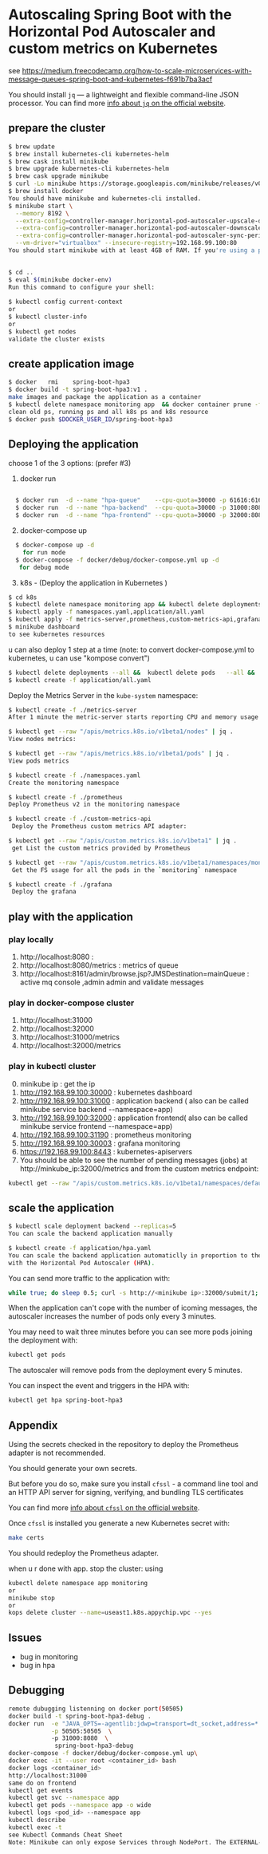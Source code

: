# Autoscaling Spring Boot with the Horizontal Pod Autoscaler and custom metrics on Kubernetes
 see https://medium.freecodecamp.org/how-to-scale-microservices-with-message-queues-spring-boot-and-kubernetes-f691b7ba3acf

You should install `jq` — a lightweight and flexible command-line JSON processor.
You can find more [info about `jq` on the official website](https://github.com/stedolan/jq).

## prepare the cluster 
```bash
$ brew update
$ brew install kubernetes-cli kubernetes-helm
$ brew cask install minikube
$ brew upgrade kubernetes-cli kubernetes-helm
$ brew cask upgrade minikube
$ curl -Lo minikube https://storage.googleapis.com/minikube/releases/v0.28.2/minikube-darwin-amd64 && chmod +x minikube && sudo mv minikube /usr/local/bin/
$ brew install docker
You should have minikube and kubernetes-cli installed.
$ minikube start \
  --memory 8192 \
  --extra-config=controller-manager.horizontal-pod-autoscaler-upscale-delay=1m \
  --extra-config=controller-manager.horizontal-pod-autoscaler-downscale-delay=2m \
  --extra-config=controller-manager.horizontal-pod-autoscaler-sync-period=10s \
  --vm-driver="virtualbox" --insecure-registry=192.168.99.100:80
You should start minikube with at least 4GB of RAM. If you're using a pre-existing minikube instance, you can resize the VM by destroying it an recreating it. Just adding the `--memory 4096` won't have any effect.
  

$ cd ..
$ eval $(minikube docker-env)
Run this command to configure your shell:
 
$ kubectl config current-context 
or 
$ kubectl cluster-info
or 
$ kubectl get nodes
validate the cluster exists   
```

## create application image
```bash
$ docker   rmi    spring-boot-hpa3
$ docker build -t spring-boot-hpa3:v1 .
make images and package the application as a container
$ kubectl delete namespace monitoring app  && docker container prune -f  && docker kill $(docker ps -q)&& docker ps
clean old ps, running ps and all k8s ps and k8s resource
$ docker push $DOCKER_USER_ID/spring-boot-hpa3
```

## Deploying the application 
choose 1 of the 3 options: (prefer #3)
  1. docker run 
   ```bash
  
     $ docker run  -d --name "hpa-queue"    --cpu-quota=30000 -p 61616:61616  webcenter/activemq:5.14.3
     $ docker run  -d --name "hpa-backend"  --cpu-quota=30000 -p 31000:8080 -e ACTIVEMQ_BROKER_URL=tcp://queue:61616 -e STORE_ENABLED=false -e WORKER_ENABLED=true  spring-boot-hpa3
     $ docker run  -d --name "hpa-frontend" --cpu-quota=30000 -p 32000:8080 -e ACTIVEMQ_BROKER_URL=tcp://queue:61616 -e STORE_ENABLED=true -e WORKER_ENABLED=false  spring-boot-hpa3
``` 
 
            
  2. docker-compose up
   ```bash
     $ docker-compose up -d
       for run mode  
     $ docker-compose -f docker/debug/docker-compose.yml up -d 
      for debug mode
  ``` 
  
  
  3. k8s - (Deploy the application in Kubernetes ) 
  ```bash
  $ cd k8s 
  $ kubectl delete namespace monitoring app && kubectl delete deployments --all &&  kubectl delete pods   --all &&  kubectl delete services --all
  $ kubectl apply -f namespaces.yaml,application/all.yaml
  $ kubectl apply -f metrics-server,prometheus,custom-metrics-api,grafana
  $ minikube dashboard
  to see kubernetes resources
  
  ``` 
   u can also deploy 1 step at a time
(note: to convert docker-compose.yml to kubernetes, u can use "kompose convert")
```bash
$ kubectl delete deployments --all &&  kubectl delete pods   --all &&  kubectl delete services --all
$ kubectl create -f application/all.yaml
```
Deploy the Metrics Server in the `kube-system` namespace:

```bash
$ kubectl create -f ./metrics-server
After 1 minute the metric-server starts reporting CPU and memory usage for nodes and pods.
```

```bash
$ kubectl get --raw "/apis/metrics.k8s.io/v1beta1/nodes" | jq .
View nodes metrics:
```

```bash
$ kubectl get --raw "/apis/metrics.k8s.io/v1beta1/pods" | jq .
View pods metrics
```

```bash
$ kubectl create -f ./namespaces.yaml
Create the monitoring namespace
```

```bash
$ kubectl create -f ./prometheus
Deploy Prometheus v2 in the monitoring namespace
```

```bash
$ kubectl create -f ./custom-metrics-api
 Deploy the Prometheus custom metrics API adapter:
```

```bash
$ kubectl get --raw "/apis/custom.metrics.k8s.io/v1beta1" | jq .
 get List the custom metrics provided by Prometheus
```

```bash
$ kubectl get --raw "/apis/custom.metrics.k8s.io/v1beta1/namespaces/monitoring/pods/*/fs_usage_bytes" | jq .
 Get the FS usage for all the pods in the `monitoring` namespace
```

```bash
$ kubectl create -f ./grafana
 Deploy the grafana
```


##  play with the application
### play locally
1. http://localhost:8080         : 
2. http://localhost:8080/metrics : metrics of queue 
3. http://localhost:8161/admin/browse.jsp?JMSDestination=mainQueue : active mq console ,admin admin  and validate messages
### play in docker-compose cluster
1. http://localhost:31000
2. http://localhost:32000
3. http://localhost:31000/metrics
4. http://localhost:32000/metrics
### play in kubectl cluster
0. minikube ip : get the ip
1. http://192.168.99.100:30000   : kubernetes dashboard
2. http://192.168.99.100:31000   : application backend ( also can be called minikube service backend  --namespace=app)
3. http://192.168.99.100:32000   : application frontend( also can be called minikube service frontend --namespace=app)
4. http://192.168.99.100:31190   : prometheus monitoring
5. http://192.168.99.100:30003   : grafana monitoring
6. https://192.168.99.100:8443   : kubernetes-apiservers
7. You should be able to see the number of pending messages (jobs) at http://minkube_ip:32000/metrics and from the custom metrics endpoint:

```bash
kubectl get --raw "/apis/custom.metrics.k8s.io/v1beta1/namespaces/default/pods/*/messages" | jq .
```

##  scale the application 

```bash
$ kubectl scale deployment backend --replicas=5
You can scale the backend application manually  

$ kubectl create -f application/hpa.yaml
You can scale the backend application automaticlly in proportion to the number of messages in the queue 
with the Horizontal Pod Autoscaler (HPA). 

```

You can send more traffic to the application with:

```bash
while true; do sleep 0.5; curl -s http://<minikube ip>:32000/submit/1; done
```

When the application can't cope with the number of icoming messages, the autoscaler increases the number of pods only every 3 minutes.

You may need to wait three minutes before you can see more pods joining the deployment with:

```bash
kubectl get pods
```

The autoscaler will remove pods from the deployment every 5 minutes.

You can inspect the event and triggers in the HPA with:

```bash
kubectl get hpa spring-boot-hpa3
```

## Appendix

Using the secrets checked in the repository to deploy the Prometheus adapter is not recommended.

You should generate your own secrets.

But before you do so, make sure you install `cfssl` - a command line tool and an HTTP API server for signing, verifying, and bundling TLS certificates
                      
You can find more [info about `cfssl` on the official website](https://github.com/cloudflare/cfssl).

Once `cfssl` is installed you generate a new Kubernetes secret with:

```bash
make certs
```

You should redeploy the Prometheus adapter.

when u r done with app. stop the cluster: using 
```sh
kubectl delete namespace app monitoring
or
minikube stop 
or 
kops delete cluster --name=useast1.k8s.appychip.vpc --yes
```

## Issues

- bug in monitoring
- bug in hpa 

## Debugging
```sh
remote dubugging listenning on docker port(50505)
docker build -t spring-boot-hpa3-debug .
docker run  -e "JAVA_OPTS=-agentlib:jdwp=transport=dt_socket,address=*:50505,server=y,suspend=y" \
            -p 50505:50505  \ 
            -p 31000:8080  \ 
             spring-boot-hpa3-debug
docker-compose -f docker/debug/docker-compose.yml up\
docker exec -it --user root <container_id> bash 
docker logs <container_id>
http://localhost:31000
same do on frontend
kubectl get events
kubectl get svc --namespace app
kubectl get pods --namespace app -o wide
kubectl logs <pod_id> --namespace app
kubectl describe
kubectl exec -t
see Kubectl Commands Cheat Sheet
Note: Minikube can only expose Services through NodePort. The EXTERNAL-IP is always pending.

```
